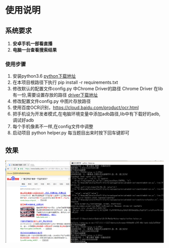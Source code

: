 
# 使用说明

## 系统要求
1. **安卓手机一部看直播**
2. **电脑一台查看搜索结果**

### 使用步骤
1. 安装python3.6 [python下载地址](https://www.python.org/downloads/)
2. 在本项目根路径下执行 pip install -r requirements.txt
3. 修改默认的配置文件config.py 中Chrome Driver的路径
 Chrome Driver 在lib有一份,需要设置存放的路径 [driver下载地址](https://sites.google.com/a/chromium.org/chromedriver/downloads)
4. 修改配置文件config.py 中图片存放路径
5. 使用百度OCR识别，https://cloud.baidu.com/product/ocr.html
6. 把手机设为开发者模式,在电脑环境变量中添加adb路径,lib中有下载好的adb,调试好adb
7. 每个手机像素不一样,在config文件中调整
8. 启动项目 python helper.py 每当题目出来时按下回车键即可   

## 效果
![使用效果](https://github.com/JoJocoder/ZhiShiWenDa-Helper/blob/master/image/xiaoguo3.png)




